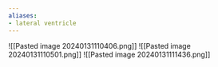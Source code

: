```yaml
---
aliases:
- lateral ventricle
---
```

![[Pasted image 20240131110406.png]]
![[Pasted image 20240131110501.png]]
![[Pasted image 20240131111436.png]]